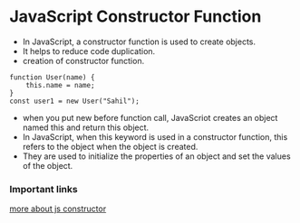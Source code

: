 # JavaScript Constructor Function
* In JavaScript, a constructor function is used to create objects.
* It helps to reduce code duplication. 
* creation of constructor function.
```
function User(name) {
    this.name = name;
}
const user1 = new User("Sahil");
```
* when you put new before function call, JavaScriot creates an object named this and return this object.
* In JavaScript, when this keyword is used in a constructor function, this refers to the object when the object is created. 
* They are used to initialize the properties of an object and set the values of the object.

### Important links
[more about js constructor](https://javascript.info/constructor-new#:~:text=Usually%2C%20constructors%20do%20not%20have,is%20returned%20instead%20of%20this%20.)